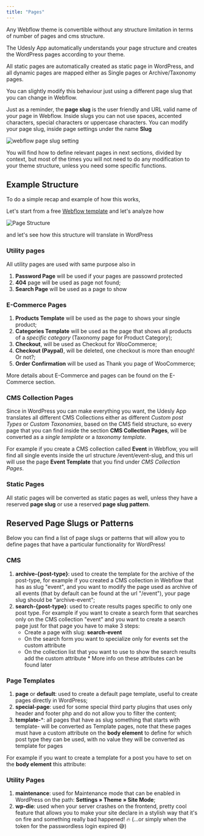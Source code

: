 ```yaml
---
title: "Pages"
---
```


Any Webflow theme is convertible without any structure limitation in terms of number of pages and cms structure.

The Udesly App automatically understands your page structure and creates the WordPress pages according to your theme. 

All static pages are automatically created as static page in WordPress, and all dynamic pages are mapped either as Single pages or Archive/Taxonomy pages.

You can slightly modify this behaviour just using a different page slug that you can change in Webflow. 

Just as a reminder, the **page slug** is the user friendly and URL valid name of your page in Webflow. Inside slugs you can not use spaces, accented characters, special characters or uppercase characters. You can modify your page slug, inside page settings under the name **Slug**

![webflow page slug setting](/images/webflow-slug.png)


You will find how to define relevant pages in next sections, divided by context, but most of the times you will not need to do any modification to your theme structure, unless you need some specific functions.


## Example Structure

To do a simple recap and example of how this works, 

Let's start from a free [Webflow template](https://webflow.com/templates/html/grit-fashion-website-template) and let's analyze how 

![Page Structure](/images/page-structure.png)

and let's see how this structure will translate in WordPress

### Utility pages

All utility pages are used with same purpose also in 

1. **Password Page** will be used if your pages are passowrd protected
2. **404** page will be used as page not found;
3. **Search Page** will be used as a page to show

### E-Commerce Pages

1. **Products Template** will be used as the page to shows your single product;
2. **Categories Template** will be used as the page that shows all products of a *specific category* (Taxonomy page for Product Category);
3. **Checkout**, will be used as Checkout for WooCommerce;
4. **Checkout (Paypal)**,  will be deleted, one checkout is more than enough! Or not?;
5. **Order Confirmation** will be used as Thank you page of WooCommerce;

More details about E-Commerce and pages can be found on the E-Commerce section.

### CMS Collection Pages

Since in WordPress you can make everything you want, the Udesly App translates all different CMS Collections either as different *Custom post Types* or *Custom Taxonomies*, based on the CMS field structure, so every page that you can find inside the section **CMS Collection Pages**, will be converted as a *single template* or a *taxonomy template*.

For example if you create a CMS collection called **Event** in Webflow, you will find all single events inside the url structure /event/event-slug, and this url will use the page **Event Template** that you find under *CMS Collection Pages*.


### Static Pages

All static pages will be converted as static pages as well, unless they have a reserved **page slug** or use a reserved **page slug pattern**.


## Reserved Page Slugs or Patterns

Below you can find a list of page slugs or patterns that will allow you to define pages that have a particular functionality for WordPress!

### CMS

<ol>
<li> <strong>archive-{post-type}</strong>: used to create the template for the archive of the post-type, for example if you created a CMS collection in Webflow that has as slug "event", and you want to modify the page used as archive of all events (that by default can be found at the url "/event"), your page slug should be "archive-event";
</li>
<li> <strong>search-{post-type}</strong>: used to create results pages specific to only one post type. For example if you want to create a search form that searches only on the CMS collection "event" and you want to create a search page just for that page you have to make 3 steps:
<ul>
    <li>Create a page with slug: <strong>search-event</strong></li>
    <li>On the search form you want to specialize only for events set the custom attribute
<custom-attribute name="post-type" value="event"></custom-attribute>     
</li>
<li>On the collection list that you want to use to show the search results add the custom attribute
    <custom-attribute name="query-name" value="main"></custom-attribute> *
    More info on these attributes can be found later
</li>
</ul>
</li>

</ol>

### Page Templates

1. **page** or **default**: used to create a default page template, useful to create pages directly in WordPress;
2. **special-page**: used for some special third party plugins that uses only header and footer php and do not allow you to filter the content;
3. **template-***: all pages that have as slug something that starts with template- will be converted as Template pages, note that these pages must have a custom attribute on the **body element** to define for which post type they can be used, with no value they will be converted as template for pages

<custom-attribute dynamic name="post-type" value="post-type-slug"></custom-attribute> 

For example if you want to create a template for a post you have to set on the **body element** this attribute:

<custom-attribute name="post-type" value="post"></custom-attribute> 



### Utility Pages

1. **maintenance**: used for Maintenance mode that can be enabled in WordPress on the path: **Settings » Theme » Site Mode**;
2. **wp-die**: used when your server crashes on the frontend, pretty cool feature that allows you to make your site declare in a stylish way that it's on fire and something really bad happened! 🔥 (...or simply when the token for the passwordless login expired 😅)





